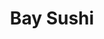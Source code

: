 ---
layout: place
title: "Bay Sushi"
permalink: /california/sunnyvale/bay-sushi.html
stateAbbr: CA
stateName: California
cityName: Sunnyvale
seo:
  name: "Bay Sushi"
  type: Restaurant
  links: https://baysushica.com/users/login
description: "Bay Sushi serves delicious sushi in Sunnyvale, California. Try fresh Japanese dishes for a great dining experience. "
place_id: ChIJnRuwrjO0j4ARBJWJqUwEPpE
photos:
  - name: >-
      places/ChIJnRuwrjO0j4ARBJWJqUwEPpE/photos/AeeoHcIgRh3P2ARawCFYVzwg7YFOZDylmJAudLZNuq6eV2ED1_ya2-x1meYaV9gTWH17sUkMBGSZJ2plJtW4pU52XekQ8-eHQxg6lxTjJxDPwRwoLmKtamYAj1Th0btdAmIrZCIcnSAKOipb-Q0uX6mqOW54qjJS339mUF_nrZi7oqLXoPrPpQBMNXPkwSwKfIX70nclIaqexNB9FmA7QGQQK50hXJgYDJ3gCgSUVGk1tTn3f4u6iWy43NlwGqbivuAuDRQJl1JOE28wtP4y42OAJviS3tKgSy25liQqW4iUN6hq3w2-H8sw8rEqYe0GVpXq95UxWsZzJxUZwo3K-ALrO0K7lzbTgqKJRCWG_QF4Js-VUz2IcD9Bh4bkTkJ8MiGt_n90bkZNQbo4s3b04HEXYoq9VW1c_2p9mDC7v6PX2c2lZoFq
    widthPx: 2350
    heightPx: 1503
    authorAttributions:
      - displayName: Jayasimha Nuggehalli
        uri: https://maps.google.com/maps/contrib/109849026903893201606
        photoUri: >-
          https://lh3.googleusercontent.com/a-/ALV-UjWMXAEEHiLM7pFphnnOtEUX1J9deWiTz_JLLqYPEnCRzXkpwb5ghA=s100-p-k-no-mo
    flagContentUri: >-
      https://www.google.com/local/imagery/report/?cb_client=maps_api_places.places_api&image_key=!1e10!2sCIHM0ogKEICAgIDi3pnb-gE&hl=en-US
    googleMapsUri: >-
      https://www.google.com/maps/place//data=!3m4!1e2!3m2!1sCIHM0ogKEICAgIDi3pnb-gE!2e10!4m2!3m1!1s0x808fb433aeb01b9d:0x913e044ca9899504
  - name: >-
      places/ChIJnRuwrjO0j4ARBJWJqUwEPpE/photos/AeeoHcJfZYAVh-pKJYJS9kuVdT-x7_3-CG_RItVVSBV1I__UjBoIun_YZeWQ1iOISbASM8NTKeMxJouvkhlXIuSN3OGf_jBcYU1tZCjcdoSBnQjgmHoPa7gSqNX-oGmQ6YbDkmJKYd815zIVccLs3esH00LAVSAJY_u5JXHYtQ8V6XOMSWV2Wa08a2GXYap6DpJ4kMVGt1BcWIpQXMiaB9GSF3ZroohUUXDIhga5QmwuU3YNhsX-zM4bJhMNi18u56TDiETUdN1BMIXGQH_0XrDsItgZAyj-FRC7Ng7uqGl4FEy2bTN8-bhpaDPqgA1zDCC935YMJ17XbFFgN-84_dTC1qx0NgnjPLs4M399sPqbS5OjQ4NjKFW776-M0RM0DW-Nc3RXcDlYxMqJwpink6HoSMCoylZmcZNkl1iDqOydX3dx2A
    widthPx: 4032
    heightPx: 2268
    authorAttributions:
      - displayName: Jorge (Jopecas)
        uri: https://maps.google.com/maps/contrib/116879022875333328000
        photoUri: >-
          https://lh3.googleusercontent.com/a-/ALV-UjXF6WNBABZDcTHH5oU1c2NUv-pc6ANf71SPyTZriz5zd1nroZZVvA=s100-p-k-no-mo
    flagContentUri: >-
      https://www.google.com/local/imagery/report/?cb_client=maps_api_places.places_api&image_key=!1e10!2sCIHM0ogKEICAgIDGrIbCXA&hl=en-US
    googleMapsUri: >-
      https://www.google.com/maps/place//data=!3m4!1e2!3m2!1sCIHM0ogKEICAgIDGrIbCXA!2e10!4m2!3m1!1s0x808fb433aeb01b9d:0x913e044ca9899504
  - name: >-
      places/ChIJnRuwrjO0j4ARBJWJqUwEPpE/photos/AeeoHcJzsayAU97SDzow51tk6HzEY6NNxDVkUoRSqa98JmFDmmXGX-LzY0rTdZE_jnHVcpy7T3GNRP6NwrsWQ8FI3h8-3lxPCerY1YJk4pxTMpurlcYbSkrbEtwVK33q-lb_f94Ykhj-yXt4kK8ff1KHVeRDqiNQ2tfTnV2zYASM04f8ey5eKLcEVbqe9L_5RBBdUBAmEp-5fDv2oi_iwJfqQMIQz9uOBKANIRyvj-fiGa2FXnZpLzHK6kUS2MbiMSHXpOYuMPPY8uKdBOGNunoO8UF6kvLxSnr_RMiDfX7_uqpyzK6xDgzB2du86GvH8UJ7EvH19l0cy1z4bMuFXcF8Z-eZ1CrwFy8QYqcOOa7PoZTfxzcvSmRUQ4ubEzcDirqrtU_mELtnQlgHG9mncadqKbZQ7Ica3DLY1axxQduZJnga9a965uCx01ELueZ8aQ
    widthPx: 4080
    heightPx: 3072
    authorAttributions:
      - displayName: Mohammed Ishaq
        uri: https://maps.google.com/maps/contrib/108090459139572388728
        photoUri: >-
          https://lh3.googleusercontent.com/a-/ALV-UjVEncUr9VSu3Q3EKmuDppr0rf9i0tQfDsKggEDd5aMV3l8-Qpbl=s100-p-k-no-mo
    flagContentUri: >-
      https://www.google.com/local/imagery/report/?cb_client=maps_api_places.places_api&image_key=!1e10!2sCIABIhADycKz6hLSOmf9K24ADCwG&hl=en-US
    googleMapsUri: >-
      https://www.google.com/maps/place//data=!3m4!1e2!3m2!1sCIABIhADycKz6hLSOmf9K24ADCwG!2e10!4m2!3m1!1s0x808fb433aeb01b9d:0x913e044ca9899504
  - name: >-
      places/ChIJnRuwrjO0j4ARBJWJqUwEPpE/photos/AeeoHcLFLlFZy7hpHOS7fjSrfcvuzmpwUDBJDZFr6I_qwkTS7BORsoDyyuiwP_GUtD0e9lY3tQUrkMrLsh1t65SOj3UZdfzJ-2jenhj8xonbtkCezWgUgizWNIFy_AUQq7zRnnZi_bJfm_ooMnFkTKXfLLARfrUYUT3DGAxst1MlASOdc_vigeSKbyj_NOyDkug0v2cUkiiE_c6Nrt7rljOpMgHYdnzPpgIqb4PjiBuwSvHj-yEROwrJ8o3LXc3JXOkl6jsyzNAHA390339gFP7aEMlzvPfpfhtoOf-8r1nnvQvKepBLVGbcEAkqem4rjEgsRSbhygWdR5FhwfmSozlMp14IbGYikGOlwS3HN_o4WrS7f872vx2WIMd78XSvGN_GWeo6lqbYROkxw_UqW9nc__8Pp4V9QFRP_D-XAaW6XAoGiQ
    widthPx: 4032
    heightPx: 2268
    authorAttributions:
      - displayName: Nicholas Yeo
        uri: https://maps.google.com/maps/contrib/102965800994207046485
        photoUri: >-
          https://lh3.googleusercontent.com/a/ACg8ocLxc8utc0usyc5nrWF2300P6oC8urbE0sfglHPqtR5eBHxg7zSZ=s100-p-k-no-mo
    flagContentUri: >-
      https://www.google.com/local/imagery/report/?cb_client=maps_api_places.places_api&image_key=!1e10!2sCIHM0ogKEICAgIDhp7qWLw&hl=en-US
    googleMapsUri: >-
      https://www.google.com/maps/place//data=!3m4!1e2!3m2!1sCIHM0ogKEICAgIDhp7qWLw!2e10!4m2!3m1!1s0x808fb433aeb01b9d:0x913e044ca9899504
  - name: >-
      places/ChIJnRuwrjO0j4ARBJWJqUwEPpE/photos/AeeoHcIbCrcqnmO3Gyn-cfvPvRA3rt3wgPrzYJyAK9hlVvXXaPWfGKaPHDtXLQyPAl34sntwpDeEfWu9obcxTgOl3hlC3LgvzD7wJopzGzA9UuID7HqsRdO1zRwV0pghqjZBeMRB7ul5Si79-3w2fYxX8k1n3OG7thYJvWK9MUtszhKxYJwta82LvshxNObw3kUx8LRTmEFzgXeK0nkg3SQS9VC8nbzwHS4iLkpRxUc1cf5W50uceaVCpkXcTNme2Dq-1vRiI88xe3WDP8nDj4B9GU3ktKDGOokkB4to7u00g1Y5j02iyIj5ZDdJTaulwi_pX18JiAlGNqBudaRZYr6Vc1S8KMTr0zW-nVFEaJoL_m3ZSWnyKGFO829zkCs6u8ZYaR_XiDceYiaUPAvfB4_0AQ-v0ESB7hmR3jlCWOaJ6FQidkHj466CqIe0U5Nz0mBH
    widthPx: 3072
    heightPx: 4080
    authorAttributions:
      - displayName: Mohammed Ishaq
        uri: https://maps.google.com/maps/contrib/108090459139572388728
        photoUri: >-
          https://lh3.googleusercontent.com/a-/ALV-UjVEncUr9VSu3Q3EKmuDppr0rf9i0tQfDsKggEDd5aMV3l8-Qpbl=s100-p-k-no-mo
    flagContentUri: >-
      https://www.google.com/local/imagery/report/?cb_client=maps_api_places.places_api&image_key=!1e10!2sCIABIhADydER2SP-MWf9K3sAC3bI&hl=en-US
    googleMapsUri: >-
      https://www.google.com/maps/place//data=!3m4!1e2!3m2!1sCIABIhADydER2SP-MWf9K3sAC3bI!2e10!4m2!3m1!1s0x808fb433aeb01b9d:0x913e044ca9899504
  - name: >-
      places/ChIJnRuwrjO0j4ARBJWJqUwEPpE/photos/AeeoHcKegOHIkn6WgU7IyiedEW_2BhXTGUsVctna5UTuC5jvRgrWajrcceEzLw9wmeJ-9iioC1szbfhiOuSJdKqs7n37SPTVQ1IpGFu1TM46H9L8qwxAql5l8gQuE6f0N9FFlkB95tUHGBmNsjxpmeEhRHFvtbrxzit-uKL5_lJqLhizsjSToC7T9HDlrLwcPt0cQr6NsyBRTDEpMnX4hFCCYndPflIqNsEw9qpSa9InFBxd7-WY74Jb1yyccu3IIQH3gI-QtMfOM_6kEq5fCgaIOpdZ2pxy-V8DY9dhDfCwKbIpVn3omaARE6IC2uv44O06G8mzRBahBKFLjgy4U-XymJCHiYgYXPgH6anX4J4g7Vt1daP0LwIJ66rXcPOfSSE_sfFvdyc2SIj_tcw_ipUGr_0S-oi_e34JArCKvmcXigZQ6QSl-nDqcuj_8OmJP6jq
    widthPx: 4080
    heightPx: 3072
    authorAttributions:
      - displayName: Mohammed Ishaq
        uri: https://maps.google.com/maps/contrib/108090459139572388728
        photoUri: >-
          https://lh3.googleusercontent.com/a-/ALV-UjVEncUr9VSu3Q3EKmuDppr0rf9i0tQfDsKggEDd5aMV3l8-Qpbl=s100-p-k-no-mo
    flagContentUri: >-
      https://www.google.com/local/imagery/report/?cb_client=maps_api_places.places_api&image_key=!1e10!2sCIABIhAA3ilWdRhOzGf9K4IAC9gD&hl=en-US
    googleMapsUri: >-
      https://www.google.com/maps/place//data=!3m4!1e2!3m2!1sCIABIhAA3ilWdRhOzGf9K4IAC9gD!2e10!4m2!3m1!1s0x808fb433aeb01b9d:0x913e044ca9899504
  - name: >-
      places/ChIJnRuwrjO0j4ARBJWJqUwEPpE/photos/AeeoHcKVzB1auSRnTY1oRktrfUSShRsc56KBH-jr4f8_nvrkGXBxOETsIAuK9qVJFKkesGCD1iZN3sN0YY7NWovWIiTbVtW7rzzc_T0SN3y7stSWCIUAOhC0HGIVFrt5a76s3sfTDNrOIERta8n6Udm0ThQc1IlByj9HDTccJehAt8-FUWtaK1jcADQ-On4yktrUROZxrPcV1XqlWZMDg7_XaIpoTPyc28s9C73ogGqUoazdRC-0f0-HLXHdanAfwALPguQSA4aEyhr9mPct2tQ_cz_ZShMwN5uq0ij5W0UObrp5cKXaGVY4tW9rATlJ7E0XGdh2mIdy2qMMtygDqsYu9S4Ey6UlXtdM8OoCXvQra2YioaEQgeN_bYjMIW0dpme3pDplk6yKB8S1nJZ_1QVEI2SiLtTLqgkvpWou_21ZKozGvUrG
    widthPx: 3024
    heightPx: 4032
    authorAttributions:
      - displayName: Ganesh B
        uri: https://maps.google.com/maps/contrib/100342707144994636717
        photoUri: >-
          https://lh3.googleusercontent.com/a/ACg8ocJ525g9NGjQzQKXKxz60_rveugswlPp50R9eicivoK0p34yNw=s100-p-k-no-mo
    flagContentUri: >-
      https://www.google.com/local/imagery/report/?cb_client=maps_api_places.places_api&image_key=!1e10!2sCIHM0ogKEICAgMDg7OWb5QE&hl=en-US
    googleMapsUri: >-
      https://www.google.com/maps/place//data=!3m4!1e2!3m2!1sCIHM0ogKEICAgMDg7OWb5QE!2e10!4m2!3m1!1s0x808fb433aeb01b9d:0x913e044ca9899504
  - name: >-
      places/ChIJnRuwrjO0j4ARBJWJqUwEPpE/photos/AeeoHcKvuYxhQ8gaJKYo_fdMZEFecA5M7-v9KqxCTP9iGnUhoCcs_M_4A-ojokgz5OCzzTkKnrAU4KK92PYI5veGz8oxnciTZ0AmKpOnYeYn1qEuwXPHNl1LYSzGCHuXi42L9RA4aiH6sCeZ-ITzskH7RUwtMnzSsGqiLeFJS3eOHUHGR6HqgABL05qLCuYSAOQeHTo64KSJmv_kxo-RlmVKGmqjMi3x3jBVkeG82KcSEZfpU9binpsr-2V8XyUUQyhUquKbeuBbeYwBoiR4rh-nMoB8PGX1I6hL3RyYLTDm2SBMJf3L-rCkiojjg0Xyw-YEAYP08tvvddeL3bMSTQo6UP8_ynanaFsltoy0qhnc3qXx22X2jswxLgfcNbsTYxE0EIn-XejnzE-Mmvw3Q8I0MuqnbNLaik4AXBmUF0Koul_osA
    widthPx: 3024
    heightPx: 4032
    authorAttributions:
      - displayName: ken love
        uri: https://maps.google.com/maps/contrib/113883028835539578603
        photoUri: >-
          https://lh3.googleusercontent.com/a-/ALV-UjXvwFRjOJ8wK3W_jhR5AoO1HHcFL7GG2DK5UTM1FDUU-VA-CxnW=s100-p-k-no-mo
    flagContentUri: >-
      https://www.google.com/local/imagery/report/?cb_client=maps_api_places.places_api&image_key=!1e10!2sCIHM0ogKEICAgMDg7MfMBA&hl=en-US
    googleMapsUri: >-
      https://www.google.com/maps/place//data=!3m4!1e2!3m2!1sCIHM0ogKEICAgMDg7MfMBA!2e10!4m2!3m1!1s0x808fb433aeb01b9d:0x913e044ca9899504
  - name: >-
      places/ChIJnRuwrjO0j4ARBJWJqUwEPpE/photos/AeeoHcKyyUel9MqhD7Ip39OLhvJLer1USw7MPw6kfxbmIuY5-i_ZIE0WsuDCsX7xo3L1hoWPI9Yisew1Lq82QMGYkmXu7E5J5GUexe-0peTpK1S66pLybwOV2eWwCRvpK4A06w48Uz9RKBDAh1qaxHl-lCLrvov3m0DccyEpVsfySOSkJXwDBwFw_7nZG1u1_yCWHUuWksPgJ8vbQcZH71oMw4Rrbnt6q-oAglNaFc8A3mc_pqL83tcY_x2pepboRvP8o8KqU6K_hO4yDw_-d3SZ4mpiZHs7i7Md1Dxn6-cDLUyGVKBolq2nQCWVoeLIodNqksMRj6jX_yMzYqMh4B5KUMLZCgVYNzd1R1iN_6zBJOnm6Evh5VhhVibsg2I0q_hFqM_Qz0670Z-7Mj4yAknrB1WqnBLTApCLzE9E-hD584A
    widthPx: 3000
    heightPx: 4000
    authorAttributions:
      - displayName: KH Lee
        uri: https://maps.google.com/maps/contrib/106620252954818883501
        photoUri: >-
          https://lh3.googleusercontent.com/a/ACg8ocIuOXjWnfcW2QHpp_PoLpj0t7pPpkwsZEfIhFwSwcqysBuZpA=s100-p-k-no-mo
    flagContentUri: >-
      https://www.google.com/local/imagery/report/?cb_client=maps_api_places.places_api&image_key=!1e10!2sCIHM0ogKEICAgICPudKKOQ&hl=en-US
    googleMapsUri: >-
      https://www.google.com/maps/place//data=!3m4!1e2!3m2!1sCIHM0ogKEICAgICPudKKOQ!2e10!4m2!3m1!1s0x808fb433aeb01b9d:0x913e044ca9899504
  - name: >-
      places/ChIJnRuwrjO0j4ARBJWJqUwEPpE/photos/AeeoHcLxTWym7fsrJvSp2rIbIJTB4ybhDFDSYsh1PlQDp9pz90seVTDumWhlhVArLJc1jXlm0wzgBkvuGs4zBAGejoURwafJLsnYKGwQuWoH3F2KyUE2lqWxdEbnWxm6cRyn4Waxaz0BxadWNSz6m0VIf9CnV-ctagcXNggEiPkclTZwStmnD02ykCPTd9V8iyupNck69u5r4gPghP32RuDHOuNI59FrJ81X-oY4KpxJv1PtTFbK1NjU5KujNijMiZazFCJngQ1VvWERjjD-Ok_hs9EiJ-SAobl4NYgCgEjPedokHNhwnlfhSG2Ux7HPOG9iLjcyVXRdGrzX6y3N0eyUcKxQVBwHBVb6imWsDk4ldOVikgbdPLLLpSsZYor8hgtpl8DNDeSX8_5sclOSYHkjbUKt78TmiDH5FL9JRGij2tUW6w
    widthPx: 4032
    heightPx: 2268
    authorAttributions:
      - displayName: Jorge (Jopecas)
        uri: https://maps.google.com/maps/contrib/116879022875333328000
        photoUri: >-
          https://lh3.googleusercontent.com/a-/ALV-UjXF6WNBABZDcTHH5oU1c2NUv-pc6ANf71SPyTZriz5zd1nroZZVvA=s100-p-k-no-mo
    flagContentUri: >-
      https://www.google.com/local/imagery/report/?cb_client=maps_api_places.places_api&image_key=!1e10!2sCIHM0ogKEICAgIDGrIaqIw&hl=en-US
    googleMapsUri: >-
      https://www.google.com/maps/place//data=!3m4!1e2!3m2!1sCIHM0ogKEICAgIDGrIaqIw!2e10!4m2!3m1!1s0x808fb433aeb01b9d:0x913e044ca9899504
address: 1647 Hollenbeck Ave, Sunnyvale, CA 94087, USA
street: 1647 Hollenbeck Ave
city: Sunnyvale
state: CA
zip: '94087'
country: USA
neighborhood: Sunnyvale West
latitude: '37.339657'
longitude: '-122.042538'
accessibility_options:
  wheelchairAccessibleParking: true
  wheelchairAccessibleEntrance: true
  wheelchairAccessibleRestroom: true
  wheelchairAccessibleSeating: true
business_status: OPERATIONAL
name: Bay Sushi
google_maps_links:
  directionsUri: >-
    https://www.google.com/maps/dir//''/data=!4m7!4m6!1m1!4e2!1m2!1m1!1s0x808fb433aeb01b9d:0x913e044ca9899504!3e0
  placeUri: https://maps.google.com/?cid=10465807311364003076
  writeAReviewUri: >-
    https://www.google.com/maps/place//data=!4m3!3m2!1s0x808fb433aeb01b9d:0x913e044ca9899504!12e1
  reviewsUri: >-
    https://www.google.com/maps/place//data=!4m4!3m3!1s0x808fb433aeb01b9d:0x913e044ca9899504!9m1!1b1
  photosUri: >-
    https://www.google.com/maps/place//data=!4m3!3m2!1s0x808fb433aeb01b9d:0x913e044ca9899504!10e5
primary_type: Sushi Restaurant
opening_hours:
  regular:
    - 'Monday: 11:30 AM – 2:30 PM, 5:00 – 8:30 PM'
    - 'Tuesday: 11:30 AM – 2:30 PM, 5:00 – 8:30 PM'
    - 'Wednesday: 11:30 AM – 2:30 PM, 5:00 – 8:30 PM'
    - 'Thursday: 11:30 AM – 2:30 PM, 5:00 – 8:30 PM'
    - 'Friday: 11:30 AM – 2:30 PM, 5:00 – 8:30 PM'
    - 'Saturday: 11:30 AM – 8:30 PM'
    - 'Sunday: Closed'
  current:
    - 'Monday: 11:30 AM – 2:30 PM, 5:00 – 8:30 PM'
    - 'Tuesday: 11:30 AM – 2:30 PM, 5:00 – 8:30 PM'
    - 'Wednesday: 11:30 AM – 2:30 PM, 5:00 – 8:30 PM'
    - 'Thursday: 11:30 AM – 2:30 PM, 5:00 – 8:30 PM'
    - 'Friday: 11:30 AM – 2:30 PM, 5:00 – 8:30 PM'
    - 'Saturday: 11:30 AM – 8:30 PM'
    - 'Sunday: Closed'
secondary_opening_hours:
  regular:
    weekdayDescriptions: null
    type: null
  current:
    weekdayDescriptions: null
    type: null
phone: (408) 735-1777
price_level: PRICE_LEVEL_MODERATE
price_range: $20 &ndash; $30
rating: '4.5'
rating_count: 0
website: https://baysushica.com/users/login
reviews: null
parking_options: null
payment_options: null
allow_dogs: null
curbside_pickup: null
delivery: null
dine_in: null
good_for_children: null
good_for_groups: null
good_for_sports: null
live_music: null
menu_for_children: null
outdoor_seating: null
reservable: null
restroom: null
serves_beer: null
serves_breakfast: null
serves_brunch: null
serves_cocktails: null
serves_coffee: null
serves_dinner: null
serves_dessert: null
serves_lunch: null
serves_vegetarian_food: null
serves_wine: null
takeout: null
update_category: essentials
summary: null

---